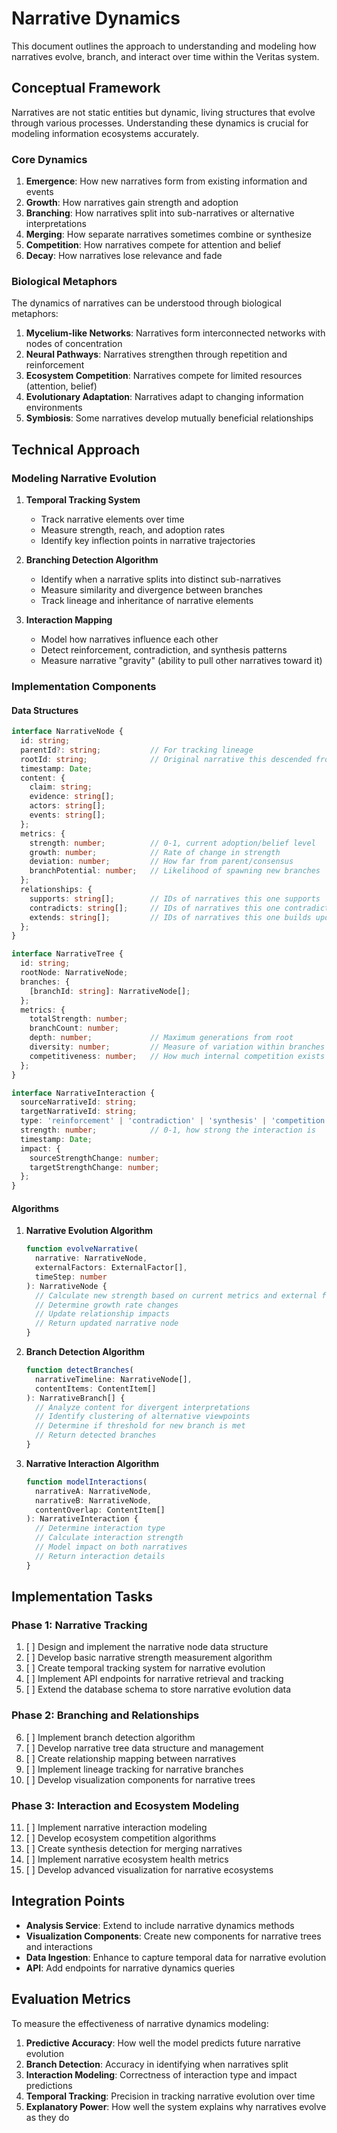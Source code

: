 # Narrative Dynamics

This document outlines the approach to understanding and modeling how narratives evolve, branch, and interact over time within the Veritas system.

## Conceptual Framework

Narratives are not static entities but dynamic, living structures that evolve through various processes. Understanding these dynamics is crucial for modeling information ecosystems accurately.

### Core Dynamics

1. **Emergence**: How new narratives form from existing information and events
2. **Growth**: How narratives gain strength and adoption
3. **Branching**: How narratives split into sub-narratives or alternative interpretations
4. **Merging**: How separate narratives sometimes combine or synthesize
5. **Competition**: How narratives compete for attention and belief
6. **Decay**: How narratives lose relevance and fade

### Biological Metaphors

The dynamics of narratives can be understood through biological metaphors:

1. **Mycelium-like Networks**: Narratives form interconnected networks with nodes of concentration
2. **Neural Pathways**: Narratives strengthen through repetition and reinforcement
3. **Ecosystem Competition**: Narratives compete for limited resources (attention, belief)
4. **Evolutionary Adaptation**: Narratives adapt to changing information environments
5. **Symbiosis**: Some narratives develop mutually beneficial relationships

## Technical Approach

### Modeling Narrative Evolution

1. **Temporal Tracking System**
   - Track narrative elements over time
   - Measure strength, reach, and adoption rates
   - Identify key inflection points in narrative trajectories

2. **Branching Detection Algorithm**
   - Identify when a narrative splits into distinct sub-narratives
   - Measure similarity and divergence between branches
   - Track lineage and inheritance of narrative elements

3. **Interaction Mapping**
   - Model how narratives influence each other
   - Detect reinforcement, contradiction, and synthesis patterns
   - Measure narrative "gravity" (ability to pull other narratives toward it)

### Implementation Components

#### Data Structures

```typescript
interface NarrativeNode {
  id: string;
  parentId?: string;           // For tracking lineage
  rootId: string;              // Original narrative this descended from
  timestamp: Date;
  content: {
    claim: string;
    evidence: string[];
    actors: string[];
    events: string[];
  };
  metrics: {
    strength: number;          // 0-1, current adoption/belief level
    growth: number;            // Rate of change in strength
    deviation: number;         // How far from parent/consensus
    branchPotential: number;   // Likelihood of spawning new branches
  };
  relationships: {
    supports: string[];        // IDs of narratives this one supports
    contradicts: string[];     // IDs of narratives this one contradicts
    extends: string[];         // IDs of narratives this one builds upon
  };
}

interface NarrativeTree {
  id: string;
  rootNode: NarrativeNode;
  branches: {
    [branchId: string]: NarrativeNode[];
  };
  metrics: {
    totalStrength: number;
    branchCount: number;
    depth: number;             // Maximum generations from root
    diversity: number;         // Measure of variation within branches
    competitiveness: number;   // How much internal competition exists
  };
}

interface NarrativeInteraction {
  sourceNarrativeId: string;
  targetNarrativeId: string;
  type: 'reinforcement' | 'contradiction' | 'synthesis' | 'competition';
  strength: number;            // 0-1, how strong the interaction is
  timestamp: Date;
  impact: {
    sourceStrengthChange: number;
    targetStrengthChange: number;
  };
}
```

#### Algorithms

1. **Narrative Evolution Algorithm**
   ```typescript
   function evolveNarrative(
     narrative: NarrativeNode, 
     externalFactors: ExternalFactor[],
     timeStep: number
   ): NarrativeNode {
     // Calculate new strength based on current metrics and external factors
     // Determine growth rate changes
     // Update relationship impacts
     // Return updated narrative node
   }
   ```

2. **Branch Detection Algorithm**
   ```typescript
   function detectBranches(
     narrativeTimeline: NarrativeNode[],
     contentItems: ContentItem[]
   ): NarrativeBranch[] {
     // Analyze content for divergent interpretations
     // Identify clustering of alternative viewpoints
     // Determine if threshold for new branch is met
     // Return detected branches
   }
   ```

3. **Narrative Interaction Algorithm**
   ```typescript
   function modelInteractions(
     narrativeA: NarrativeNode,
     narrativeB: NarrativeNode,
     contentOverlap: ContentItem[]
   ): NarrativeInteraction {
     // Determine interaction type
     // Calculate interaction strength
     // Model impact on both narratives
     // Return interaction details
   }
   ```

## Implementation Tasks

### Phase 1: Narrative Tracking

1. [ ] Design and implement the narrative node data structure
2. [ ] Develop basic narrative strength measurement algorithm
3. [ ] Create temporal tracking system for narrative evolution
4. [ ] Implement API endpoints for narrative retrieval and tracking
5. [ ] Extend the database schema to store narrative evolution data

### Phase 2: Branching and Relationships

6. [ ] Implement branch detection algorithm
7. [ ] Develop narrative tree data structure and management
8. [ ] Create relationship mapping between narratives
9. [ ] Implement lineage tracking for narrative branches
10. [ ] Develop visualization components for narrative trees

### Phase 3: Interaction and Ecosystem Modeling

11. [ ] Implement narrative interaction modeling
12. [ ] Develop ecosystem competition algorithms
13. [ ] Create synthesis detection for merging narratives
14. [ ] Implement narrative ecosystem health metrics
15. [ ] Develop advanced visualization for narrative ecosystems

## Integration Points

- **Analysis Service**: Extend to include narrative dynamics methods
- **Visualization Components**: Create new components for narrative trees and interactions
- **Data Ingestion**: Enhance to capture temporal data for narrative evolution
- **API**: Add endpoints for narrative dynamics queries

## Evaluation Metrics

To measure the effectiveness of narrative dynamics modeling:

1. **Predictive Accuracy**: How well the model predicts future narrative evolution
2. **Branch Detection**: Accuracy in identifying when narratives split
3. **Interaction Modeling**: Correctness of interaction type and impact predictions
4. **Temporal Tracking**: Precision in tracking narrative evolution over time
5. **Explanatory Power**: How well the system explains why narratives evolve as they do 
